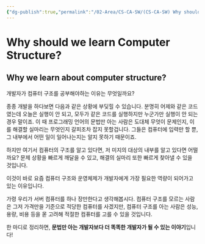 ```yaml
---
{"dg-publish":true,"permalink":"/02-Area/CS-CA-SW/(CS-CA-SW) Why should we learn Computer Structure/","tags":["Area/CS-CA-SW"],"noteIcon":"","created":"2025-01-05T15:55:09.000+09:00","updated":"2025-04-07T22:55:11.043+09:00"}
---
```


# Why should we learn Computer Structure?

## Why we learn about computer structure?

개발자가 컴퓨터 구조를 공부해야하는 이유는 무엇일까요?

종종 개발을 하다보면 다음과 같은 상황에 부딪힐 수 있습니다. 분명히 어제와 같은 코드였는데 오늘은 실행이 안 되고, 모두가 같은 코드를 실행하지만 누군가만 실행이 안 되는 경우 말이죠.
이 때 프로그래밍 언어의 문법만 아는 사람은 도대체 무엇이 문제인지, 이를 해결할 실마리는 무엇인지 갈피조차 잡지 못할겁니다. 그들은 컴퓨터에 입력만 할 뿐, 그 내부에서 어떤 일이 일어나는지는 알지 못하기 때문이죠.

하지만 여기서 컴퓨터의 구조를 알고 있다면, 저 미지의 대상의 내부를 알고 있다면 어떨까요? 문제 상황을 빠르게 깨달을 수 있고, 해결의 실마리 또한 빠르게 찾아낼 수 있을 것입니다.

이것이 바로 요즘 컴퓨터 구조와 운영체제가 개발자에게 가장 필요한 역량이 되어가고 있는 이유입니다.

가령 우리가 서버 컴퓨터를 하나 장만한다고 생각해봅시다. 컴퓨터 구조를 모르는 사람은 그저 가격만을 기준으로 적당한 컴퓨터를 사겠지만, 컴퓨터 구조를 아는 사람은 성능, 용량, 비용 등을 몯 고려해 적절한 컴퓨터를 고를 수 있을 것입니다. 

한 마디로 정리하면, **문법만 아는 개발자보다 더 똑똑한 개발자가 될 수 있는 이야기**입니다!